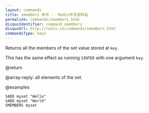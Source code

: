 ```yaml
---
layout: commands
title: smembers 命令 -- Redis中文资料站
permalink: commands/smembers.html
disqusIdentifier: command_smembers
disqusUrl: http://redis.cn/commands/smembers.html
commandsType: keys
---
```


Returns all the members of the set value stored at `key`.

This has the same effect as running `SINTER` with one argument `key`.

@return

@array-reply: all elements of the set.

@examples

```cli
SADD myset "Hello"
SADD myset "World"
SMEMBERS myset
```
